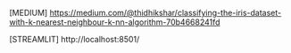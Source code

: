 [MEDIUM]  https://medium.com/@thidhikshar/classifying-the-iris-dataset-with-k-nearest-neighbour-k-nn-algorithm-70b4668241fd

[STREAMLIT]  http://localhost:8501/
